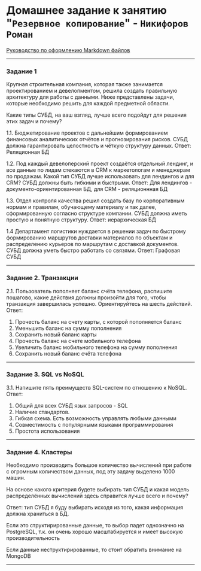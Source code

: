 # Домашнее задание к занятию "`Резервное копирование`" - `Никифоров Роман`

[Руководство по оформлению Markdown файлов](https://gist.github.com/Jekins/2bf2d0638163f1294637#Code)

---

### Задание 1

Крупная строительная компания, которая также занимается проектированием и девелопментом, решила создать правильную архитектуру для работы с данными. Ниже представлены задачи, которые необходимо решить для каждой предметной области.

Какие типы СУБД, на ваш взгляд, лучше всего подойдут для решения этих задач и почему?

1.1. Бюджетирование проектов с дальнейшим формированием финансовых аналитических отчётов и прогнозирования рисков. СУБД должна гарантировать целостность и чёткую структуру данных.
Ответ: Реляционная БД

1.2. Под каждый девелоперский проект создаётся отдельный лендинг, и все данные по лидам стекаются в CRM к маркетологам и менеджерам по продажам. Какой тип СУБД лучше использовать для лендингов и для CRM? СУБД должны быть гибкими и быстрыми.
Ответ: Для лендингов - документо-ориентированная БД, для CRM - реляционнная БД

1.3. Отдел контроля качества решил создать базу по корпоративным нормам и правилам, обучающему материалу и так далее, сформированную согласно структуре компании. СУБД должна иметь простую и понятную структуру.
Ответ: иерархическая БД

1.4 Департамент логистики нуждается в решении задач по быстрому формированию маршрутов доставки материалов по объектам и распределению курьеров по маршрутам с доставкой документов. СУБД должна уметь быстро работать со связями.
Ответ: Графовая СУБД

---

### Задание 2. Транзакции

2.1. Пользователь пополняет баланс счёта телефона, распишите пошагово, какие действия должны произойти для того, чтобы транзакция завершилась успешно. Ориентируйтесь на шесть действий.
Ответ: 
1.  Прочесть баланс на счету карты, с которой пополняется баланс
2.  Уменьшить баланс на сумму пополнения
3.  Сохранить новый баланс карты
4.  Прочесть баланс на счете мобильного телефона
5.  Увеличить баланс мобильного телефона на сумму пополнения
6.  Сохранить новый баланс счёта телефона

---

### Задание 3. SQL vs NoSQL

3.1. Напишите пять преимуществ SQL-систем по отношению к NoSQL.
Ответ: 
1. Общий для всех СУБД язык запросов - SQL
2. Наличие стандартов. 
3. Гибкая схема. Есть возможность управлять любыми данными
4. Совместимость с популярными языками программирования
5. Простота использования

---

### Задание 4. Кластеры

Необходимо производить большое количество вычислений при работе с огромным количеством данных, под эту задачу выделено 1000 машин.

На основе какого критерия будете выбирать тип СУБД и какая модель распределённых вычислений здесь справится лучше всего и почему?

Ответ: тип СУБД я буду выбирать исходя из того, какая информация должна храниться в БД.

Если это структирированные данные, то выбор падет однозначно на PostgreSQL, т.к. он очень хорошо масштабируется и имеет высокую производительность

Если данные неструктирированные, то стоит обратить внимание на MongoDB

---

